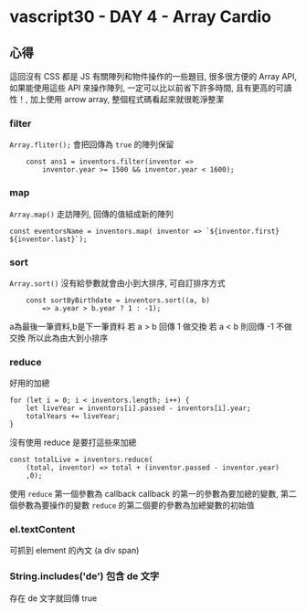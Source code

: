 vascript30 - DAY 4 - Array Cardio
===================================

## 心得
這回沒有 CSS 都是 JS 有關陣列和物件操作的一些題目,
很多很方便的 Array API,
如果能使用這些 API 來操作陣列,
一定可以比以前省下許多時間,
且有更高的可讀性！,
加上使用 arrow array,
整個程式碼看起來就很乾淨整潔

### filter

`Array.fliter();` 會把回傳為 ```true``` 的陣列保留
```
    const ans1 = inventors.filter(inventor => 
        inventor.year >= 1500 && inventor.year < 1600);
```

### map 
`Array.map()` 走訪陣列, 回傳的值組成新的陣列
```  
const eventorsName = inventors.map( inventor => `${inventor.first} ${inventor.last}`);
```

### sort 
`Array.sort()` 沒有給參數就會由小到大排序,
可自訂排序方式
```
    const sortByBirthdate = inventors.sort((a, b) 
        => a.year > b.year ? 1 : -1);

```
a為最後一筆資料,b是下一筆資料
若 a > b 回傳 1 做交換
若 a < b 則回傳 -1 不做交換
所以此為由大到小排序

### reduce
好用的加總
```let totalYears = 0;
for (let i = 0; i < inventors.length; i++) {
    let liveYear = inventors[i].passed - inventors[i].year;
    totalYears += liveYear;
}
```
沒有使用 reduce 是要打這些來加總

```    
const totalLive = inventors.reduce(
    (total, inventor) => total + (inventor.passed - inventor.year)
    ,0);
```
使用 ``reduce``
第一個參數為 callback 
callback 的第一的參數為要加總的變數,
第二個參數為要操作的變數
```reduce``` 的第二個要的參數為加總變數的初始值

### el.textContent
可抓到 element 的內文 (a div span)
### String.includes('de') 包含 de 文字
存在 de 文字就回傳 true
